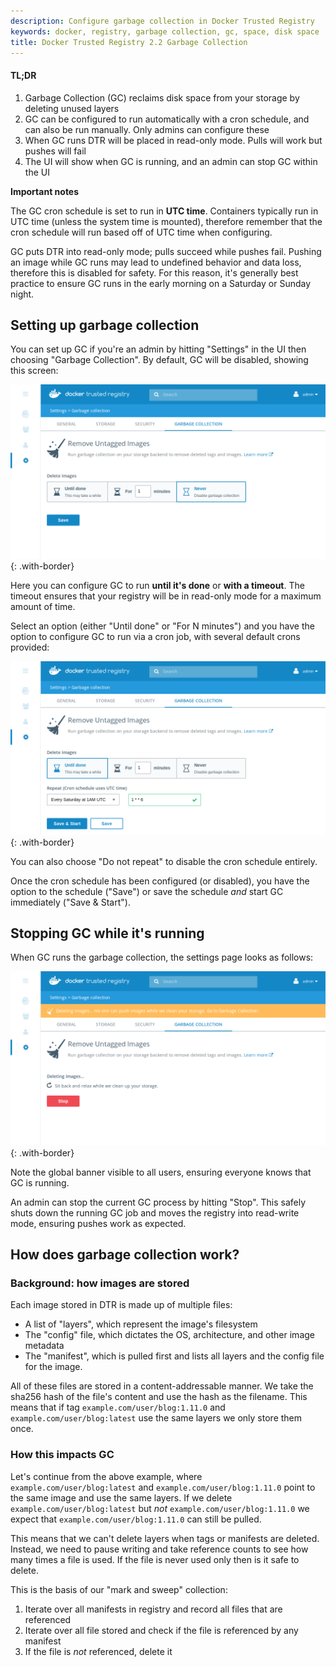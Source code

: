 ```yaml
---
description: Configure garbage collection in Docker Trusted Registry
keywords: docker, registry, garbage collection, gc, space, disk space
title: Docker Trusted Registry 2.2 Garbage Collection
---
```


#### TL;DR

1. Garbage Collection (GC) reclaims disk space from your storage by deleting
unused layers
2. GC can be configured to run automatically with a cron schedule, and can also
be run manually. Only admins can configure these
3. When GC runs DTR will be placed in read-only mode. Pulls will work but
pushes will fail
4. The UI will show when GC is running, and an admin can stop GC within the UI

**Important notes**

The GC cron schedule is set to run in **UTC time**. Containers typically run in
UTC time (unless the system time is mounted), therefore remember that the cron
schedule will run based off of UTC time when configuring.

GC puts DTR into read-only mode; pulls succeed while pushes fail. Pushing an
image while GC runs may lead to undefined behavior and data loss, therefore
this is disabled for safety. For this reason, it's generally best practice to
ensure GC runs in the early morning on a Saturday or Sunday night.


## Setting up garbage collection

You can set up GC if you're an admin by hitting "Settings" in the UI then
choosing "Garbage Collection". By default, GC will be disabled, showing this
screen:

![](../../images/garbage-collection-1.png){: .with-border}

Here you can configure GC to run **until it's done** or **with a timeout**.
The timeout ensures that your registry will be in read-only mode for a maximum
amount of time.

Select an option (either "Until done" or "For N minutes") and you have the
option to configure GC to run via a cron job, with several default crons
provided:

![](../../images/garbage-collection-2.png){: .with-border}

You can also choose "Do not repeat" to disable the cron schedule entirely.

Once the cron schedule has been configured (or disabled), you have the option to
the schedule ("Save") or save the schedule *and* start GC immediately ("Save
&amp; Start").

## Stopping GC while it's running

When GC runs the garbage collection, the settings page looks as follows:

![](../../images/garbage-collection-3.png){: .with-border}

Note the global banner visible to all users, ensuring everyone knows that GC is
running.

An admin can stop the current GC process by hitting "Stop". This safely shuts
down the running GC job and moves the registry into read-write mode, ensuring
pushes work as expected.

## How does garbage collection work?

### Background: how images are stored

Each image stored in DTR is made up of multiple files:

- A list of "layers", which represent the image's filesystem
- The "config" file, which dictates the OS, architecture, and other image
metadata
- The "manifest", which is pulled first and lists all layers and the config file
for the image.

All of these files are stored in a content-addressable manner. We take the
sha256 hash of the file's content and use the hash as the filename. This means
that if tag `example.com/user/blog:1.11.0` and `example.com/user/blog:latest`
use the same layers we only store them once.

### How this impacts GC

Let's continue from the above example, where `example.com/user/blog:latest` and
`example.com/user/blog:1.11.0` point to the same image and use the same layers.
If we delete `example.com/user/blog:latest` but *not*
`example.com/user/blog:1.11.0` we expect that `example.com/user/blog:1.11.0`
can still be pulled.

This means that we can't delete layers when tags or manifests are deleted.
Instead, we need to pause writing and take reference counts to see how many
times a file is used. If the file is never used only then is it safe to delete.

This is the basis of our "mark and sweep" collection:

1. Iterate over all manifests in registry and record all files that are
referenced
2. Iterate over all file stored and check if the file is referenced by any
manifest
3. If the file is *not* referenced, delete it
